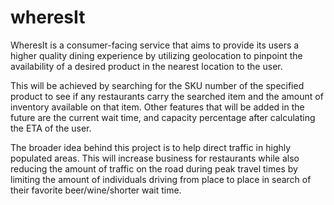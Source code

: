 # wheresIt

WheresIt is a consumer-facing service that aims to provide its users a higher quality dining experience by utilizing geolocation to pinpoint the availability of a desired product in the nearest location to the user. 

This will be achieved by searching for the SKU number of the specified product to see if any restaurants carry the searched item and the amount of inventory available on that item. Other features that will be added in the future are the current wait time, and capacity percentage after calculating the ETA of the user.

The broader idea behind this project is to help direct traffic in highly populated areas. This will increase business for restaurants while also reducing the amount of traffic on the road during peak travel times by limiting the amount of individuals driving from place to place in search of their favorite beer/wine/shorter wait time.